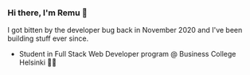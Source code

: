 ### Hi there, I'm Remu 👋

I got bitten by the developer bug back in November 2020 and I've been building stuff ever since.

- Student in Full Stack Web Developer program @ Business College Helsinki 👨‍🎓

<!--
**remuollinen/remuollinen** is a ✨ _special_ ✨ repository because its `README.md` (this file) appears on your GitHub profile.

Here are some ideas to get you started:

- 🔭 I’m currently working on ...
- 🌱 I’m currently learning ...
- 👯 I’m looking to collaborate on ...
- 🤔 I’m looking for help with ...
- 💬 Ask me about ...
- 📫 How to reach me: ...
- 😄 Pronouns: ...
- ⚡ Fun fact: ...
-->
